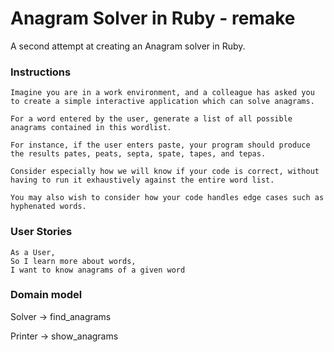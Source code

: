 # Anagram Solver in Ruby - remake
A second attempt at creating an Anagram solver in Ruby.

### Instructions
```
Imagine you are in a work environment, and a colleague has asked you to create a simple interactive application which can solve anagrams.

For a word entered by the user, generate a list of all possible anagrams contained in this wordlist.

For instance, if the user enters paste, your program should produce the results pates, peats, septa, spate, tapes, and tepas.

Consider especially how we will know if your code is correct, without having to run it exhaustively against the entire word list.

You may also wish to consider how your code handles edge cases such as hyphenated words.
```

### User Stories

```
As a User, 
So I learn more about words,
I want to know anagrams of a given word

```

### Domain model

Solver 
-> find_anagrams

Printer
-> show_anagrams